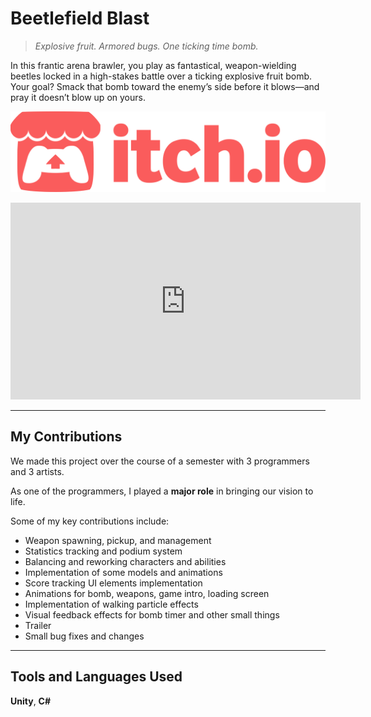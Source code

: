 # Beetlefield Blast

> *Explosive fruit. Armored bugs. One ticking time bomb.*

In this frantic arena brawler, you play as fantastical, weapon-wielding beetles locked in a high-stakes battle over a ticking explosive fruit bomb. Your goal? Smack that bomb toward the enemy’s side before it blows—and pray it doesn’t blow up on yours.

[<img src="../assets/images/icons/itch.svg" alt="itch.io" class="itch-button">](https://nuffuru.itch.io/beetlefield-blast)

<iframe width="560" height="315" src="https://www.youtube.com/embed/1o8efRZxP0g" title="Beetlefield Blast Trailer" frameborder="0" allow="accelerometer; autoplay; clipboard-write; encrypted-media; gyroscope; picture-in-picture" allowfullscreen></iframe>

---

## My Contributions

We made this project over the course of a semester with 3 programmers and 3 artists.

As one of the programmers, I played a **major role** in bringing our vision to life.

Some of my key contributions include:

- Weapon spawning, pickup, and management  
- Statistics tracking and podium system  
- Balancing and reworking characters and abilities  
- Implementation of some models and animations  
- Score tracking UI elements implementation  
- Animations for bomb, weapons, game intro, loading screen  
- Implementation of walking particle effects  
- Visual feedback effects for bomb timer and other small things  
- Trailer  
- Small bug fixes and changes  

---

## Tools and Languages Used

**Unity**, **C#**
